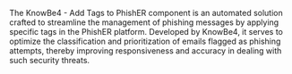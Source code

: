 The KnowBe4 - Add Tags to PhishER component is an automated solution crafted to streamline the management of phishing messages by applying specific tags in the PhishER platform. Developed by KnowBe4, it serves to optimize the classification and prioritization of emails flagged as phishing attempts, thereby improving responsiveness and accuracy in dealing with such security threats.
